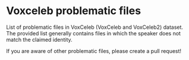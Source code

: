 # Voxceleb problematic files
List of problematic files in VoxCeleb (VoxCeleb and VoxCeleb2) dataset. The provided list generally contains files in which the speaker does not match the claimed identity.


If you are aware of other problematic files, please create a pull request!
